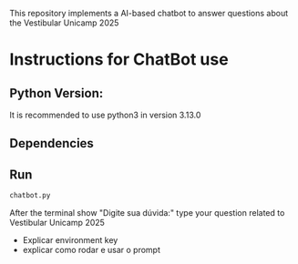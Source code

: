 This repository implements a AI-based chatbot to answer questions about the Vestibular Unicamp 2025

# Instructions for ChatBot use

## Python Version:

It is recommended to use python3 in version 3.13.0

## Dependencies

## Run

```sh
chatbot.py
```
After the terminal show "Digite sua dúvida:" type your question related to Vestibular Unicamp 2025

- Explicar environment key
- explicar como rodar e usar o prompt
